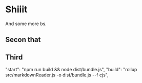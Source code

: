 # Shiiit
And some more bs.

## Secon that

## Third

"start": "npm run build && node dist/bundle.js",
    "build": "rollup src/markdownReader.js -o dist/bundle.js --f cjs",